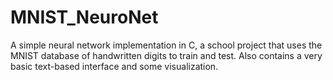 # MNIST_NeuroNet
A simple neural network implementation in C, a school project that uses the MNIST database of handwritten digits to train and test. Also contains a very basic text-based interface and some visualization. 
 
